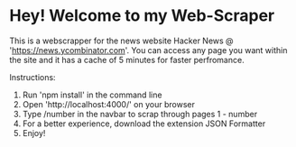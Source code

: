# Hey! Welcome to my Web-Scraper

This is a webscrapper for the news website Hacker News @ 'https://news.ycombinator.com'.
You can access any page you want within the site and it has a cache of 5 minutes for faster perfromance.

Instructions:
1. Run 'npm install' in the command line
2. Open 'http://localhost:4000/' on your browser
3. Type /number in the navbar to scrap through pages 1 - number 
4. For a better experience, download the extension JSON Formatter
5. Enjoy!

